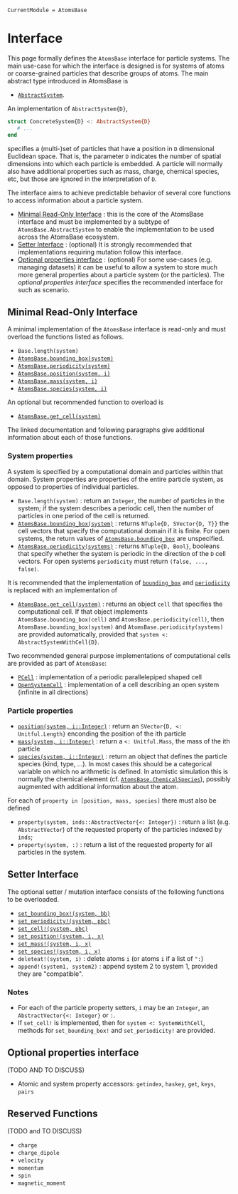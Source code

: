 ```@meta
CurrentModule = AtomsBase
```

# Interface

This page formally defines the `AtomsBase` interface for particle systems. 
The main use-case for which the interface is designed is for systems of atoms or coarse-grained particles that describe groups of atoms. 
The main abstract type introduced in AtomsBase is 
- [`AbstractSystem`](@ref).

An implementation of `AbstractSystem{D}`,  
```julia 
struct ConcreteSystem{D} <: AbstractSystem{D}
   # ... 
end
```
specifies a (multi-)set of particles that have a position in `D` dimensional Euclidean space. That is, the parameter `D` indicates the number of spatial dimensions into which each particle is embedded. 
A particle will normally also have additional properties such as mass, charge, chemical species, etc, but those are ignored in the interpretation of `D`.

The interface aims to achieve predictable behavior of several core functions to access information about a particle system. 
- [Minimal Read-Only Interface](@ref) : this is the core of the AtomsBase interface and must be implemented by a subtype of `AtomsBase.AbstractSystem` to enable the implementation to be used across the AtomsBase ecosystem. 
- [Setter Interface](@ref) : (optional) It is strongly recommended that implementations requiring mutation follow this interface. 
- [Optional properties interface](@ref) : (optional) For some use-cases (e.g. managing datasets) it can be useful to allow a system to store much more general properties about a particle system (or the particles). The *optional properties interface* specifies the recommended interface for such as scenario. 



## Minimal Read-Only Interface 

A minimal implementation of the `AtomsBase` interface is read-only and must overload the functions listed as follows. 

- `Base.length(system)`
- [`AtomsBase.bounding_box(system)`](@ref)
- [`AtomsBase.periodicity(system)`](@ref)
- [`AtomsBase.position(system, i)`](@ref)
- [`AtomsBase.mass(system, i)`](@ref)
- [`AtomsBase.species(system, i)`](@ref)

An optional but recommended function to overload is 
- [`AtomsBase.get_cell(system)`](@ref)

The linked documentation and following paragraphs give additional information about each of those functions.


### System properties

A system is specified by a computational domain and particles within that domain. 
System properties are properties of the entire particle system, as opposed to 
properties of individual particles. 

- `Base.length(system)`  : return an `Integer`, the number of particles in the system; if the system describes a periodic cell, then the number of particles in one period of the cell is returned.
- [`AtomsBase.bounding_box(system)`](@ref) : returns `NTuple{D, SVector{D, T}}` the cell vectors that specify the computational domain if it is finite. For open systems, the return values of [`AtomsBase.bounding_box`](@ref) are unspecified.
- [`AtomsBase.periodicity(systems)`](@ref) : returns `NTuple{D, Bool}`, booleans that specify whether the system is periodic in the direction of the `D` cell vectors. For open systems `periodicity` must return `(false, ..., false)`.

It is recommended that the implementation of [`bounding_box`](@ref) and [`periodicity`](@ref) is replaced with an implementation of 
- [`AtomsBase.get_cell(system)`](@ref) : returns an object `cell` that specifies the computational cell. If that object implements `AtomsBase.bounding_box(cell)` and `AtomsBase.periodicity(cell)`, then `AtomsBase.bounding_box(system)` and `AtomsBase.periodicity(systems)` are provided automatically, provided that `system <: AbstractSystemWithCell{D}`.

Two recommended general purpose implementations of computational cells are provided as part of `AtomsBase`: 
- [`PCell`](@ref) : implementation of a periodic parallelepiped shaped cell
- [`OpenSystemCell`](@ref) : implementation of a cell describing an open system (infinite in all directions)


### Particle properties 

- [`position(system, i::Integer)`](@ref) : return an `SVector{D, <: Unitful.Length}` enconding the position of the ith particle
- [`mass(system, i::Integer)`](@ref) : return a `<: Unitful.Mass`, the mass of the ith particle
- [`species(system, i::Integer)`](@ref) : return an object that defines the particle species (kind, type, ...). In most cases this should be a categorical variable on which no arithmetic is defined. In atomistic simulation this is normally the chemical element (cf. [`AtomsBase.ChemicalSpecies`](@ref)), possibly augmented with additional information about the atom.

For each of `property in [position, mass, species]` there must also be defined 
- `property(system, inds::AbstractVector{<: Integer})` : return a list (e.g. `AbstractVector`) of the requested property of the particles indexed by `inds`;  
- `property(system, :)` : return a list of the requested property for all particles in the system.



## Setter Interface

The optional setter / mutation interface consists of the following functions to be overloaded. 

- [`set_bounding_box!(system, bb)`](@ref) 
- [`set_periodicity!(system, pbc)`](@ref) 
- [`set_cell!(system, pbc)`](@ref) 
- [`set_position!(system, i, x)`](@ref) 
- [`set_mass!(system, i, x)`](@ref)
- [`set_species!(system, i, x)`](@ref) 
- `deleteat!(system, i)` : delete atoms `i` (or atoms `i` if a list of `":`)
- `append!(system1, system2)` : append system 2 to system 1, provided they are "compatible". 

### Notes

- For each of the particle property setters, `i` may be an `Integer`, an `AbstractVector{<: Integer}` or `:`.
- If `set_cell!` is implemented, then for `system <: SystemWithCell`, methods for `set_bounding_box!` and `set_periodicity!` are provided.


## Optional properties interface

(TODO AND TO DISCUSS)

- Atomic and system property accessors: `getindex`, `haskey`, `get`, `keys`, `pairs`


## Reserved Functions

(TODO and TO DISCUSS)

- `charge` 
- `charge_dipole` 
- `velocity`
- `momentum` 
- `spin`
- `magnetic_moment`
